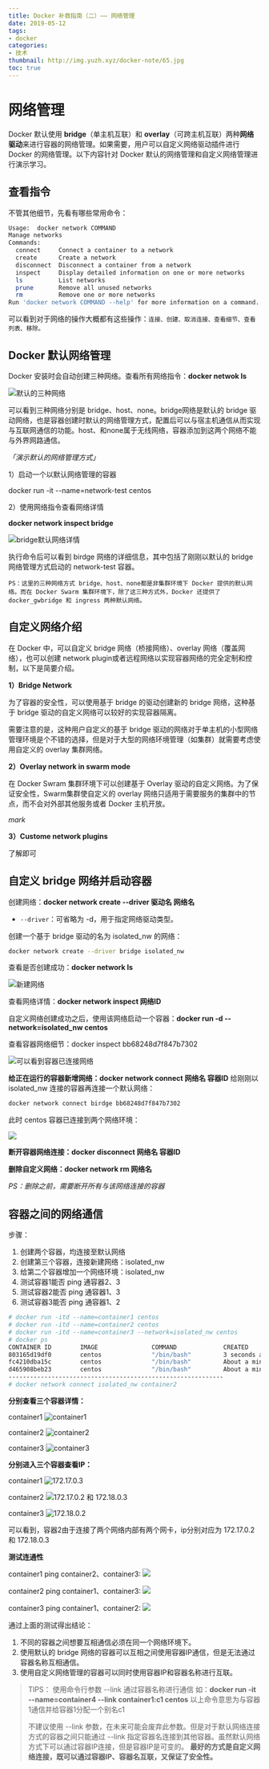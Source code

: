 ```yaml
---
title: Docker 补救指南（二）—— 网络管理
date: 2019-05-12
tags:
- docker
categories:
- 技术
thumbnail: http://img.yuzh.xyz/docker-note/65.jpg
toc: true
---
```


# 网络管理

Docker 默认使用 **bridge**（单主机互联）和 **overlay**（可跨主机互联）两种**网络驱动**来进行容器的网络管理。如果需要，用户可以自定义网络驱动插件进行 Docker 的网络管理。以下内容针对 Docker 默认的网络管理和自定义网络管理进行演示学习。

<!-- more -->
## 查看指令

不管其他细节，先看有哪些常用命令：

```sh
Usage:	docker network COMMAND
Manage networks
Commands:
  connect     Connect a container to a network
  create      Create a network
  disconnect  Disconnect a container from a network
  inspect     Display detailed information on one or more networks
  ls          List networks
  prune       Remove all unused networks
  rm          Remove one or more networks
Run 'docker network COMMAND --help' for more information on a command.
```

可以看到对于网络的操作大概都有这些操作：`连接、创建、取消连接、查看细节、查看列表、移除。`

## Docker 默认网络管理

Docker 安装时会自动创建三种网络。查看所有网络指令：**docker netwok ls**

![默认的三种网络](http://img.yuzh.xyz/docker-note/20190512220300.png)

可以看到三种网络分别是 bridge、host、none。bridge网络是默认的 bridge 驱动网络，也是容器创建时默认的网络管理方式，配置后可以与宿主机通信从而实现与互联网通信的功能。host、和none属于无线网络，容器添加到这两个网络不能与外界网路通信。

*「演示默认的网络管理方式」*

1）启动一个以默认网络管理的容器

docker run -it --name=network-test centos

2）使用网络指令查看网络详情

**docker network inspect bridge**

![bridge默认网络详情](http://img.yuzh.xyz/docker-note/20190512220850.png)

执行命令后可以看到 birdge 网络的详细信息，其中包括了刚刚以默认的 bridge 网络管理方式启动的 network-test 容器。

```
PS：这里的三种网络方式 bridge、host、none都是非集群环境下 Docker 提供的默认网络。而在 Docker Swarm 集群环境下，除了这三种方式外，Docker 还提供了 docker_gwbridge 和 ingress 两种默认网络。
```

## 自定义网络介绍

在 Docker 中，可以自定义 bridge 网络（桥接网络）、overlay 网络（覆盖网络），也可以创建 network plugin或者远程网络以实现容器网络的完全定制和控制，以下是简要介绍。

**1）Bridge Network**

为了容器的安全性，可以使用基于 bridge 的驱动创建新的 bridge 网络，这种基于 bridge 驱动的自定义网络可以较好的实现容器隔离。

需要注意的是，这种用户自定义的基于 bridge 驱动的网络对于单主机的小型网络管理环境是个不错的选择，但是对于大型的网络环境管理（如集群）就需要考虑使用自定义的 overlay 集群网络。

**2）Overlay network in swarm mode**

在 Docker Swram 集群环境下可以创建基于 Overlay 驱动的自定义网络。为了保证安全性，Swarm集群使自定义的 overlay 网络只适用于需要服务的集群中的节点，而不会对外部其他服务或者 Docker 主机开放。

*mark*

**3）Custome network plugins**

了解即可

## 自定义 bridge 网络并启动容器

创建网络：**docker network create --driver 驱动名 网络名**

- `--driver`：可省略为 -d，用于指定网络驱动类型。

创建一个基于 bridge 驱动的名为 isolated_nw 的网络：
```sh
docker network create --driver bridge isolated_nw
```

查看是否创建成功：**docker network ls**

![新建网络](http://img.yuzh.xyz/docker-note/20190512223500.png)

查看网络详情：**docker network inspect 网络ID**

自定义网络创建成功之后，使用该网络启动一个容器：**docker run -d --network=isolated_nw centos**

查看容器网络细节：docker inspect bb68248d7f847b7302

![可以看到容器已连接网络](http://img.yuzh.xyz/docker-note/20190512224730.png)

**给正在运行的容器新增网络：docker network connect 网络名 容器ID**
给刚刚以 isolated_nw 连接的容器再连接一个默认网络：

```sh
docker network connect birdge bb68248d7f847b7302
```

此时 centos 容器已连接到两个网络环境：

![](http://img.yuzh.xyz/docker-note/20190512225816.png)

**断开容器网络连接：docker disconnect 网络名 容器ID**

**删除自定义网络：docker network rm 网络名**

*PS：删除之前，需要断开所有与该网络连接的容器*

## 容器之间的网络通信

步骤：

1. 创建两个容器，均连接至默认网络
2. 创建第三个容器，连接新建网络：isolated_nw
3. 给第二个容器增加一个网络环境：isolated_nw
4. 测试容器1能否 ping 通容器2、3
5. 测试容器2能否 ping 通容器1、3
6. 测试容器3能否 ping 通容器1、2

```sh
# docker run -itd --name=container1 centos
# docker run -itd --name=container2 centos
# docker run -itd --name=container3 --network=isolated_nw centos
# docker ps
CONTAINER ID        IMAGE               COMMAND             CREATED              STATUS              PORTS               NAMES
803165d19df0        centos              "/bin/bash"         3 seconds ago        Up 2 seconds                            container3
fc4210dba15c        centos              "/bin/bash"         About a minute ago   Up About a minute                       container1
d465908beb23        centos              "/bin/bash"         About a minute ago   Up About a minute                       container2
------------------------------------------------------------
# docker network connect isolated_nw container2
```

**分别查看三个容器详情：**

container1
![container1](http://img.yuzh.xyz/docker-note/20190512232848.png)

container2
![container2](http://img.yuzh.xyz/docker-note/20190512232935.png)

container3
![container3](http://img.yuzh.xyz/docker-note/20190512232956.png)

**分别进入三个容器查看IP：**

container1
![172.17.0.3](http://img.yuzh.xyz/docker-note/20190512233416.png)

container2
![172.17.0.2 和 172.18.0.3](http://img.yuzh.xyz/docker-note/20190512233457.png)

container3
![172.18.0.2](http://img.yuzh.xyz/docker-note/20190512233544.png)

可以看到，容器2由于连接了两个网络内部有两个网卡，ip分别对应为 172.17.0.2 和 172.18.0.3

**测试连通性**

container1 ping container2、container3:
![](http://img.yuzh.xyz/docker-note/20190512234638.png)

container2 ping container1、container3:
![](http://img.yuzh.xyz/docker-note/20190512235157.png)

container3 ping container1、container2:
![](http://img.yuzh.xyz/docker-note.20190512235503.png)

通过上面的测试得出结论：

1. 不同的容器之间想要互相通信必须在同一个网络环境下。
2. 使用默认的 bridge 网络的容器可以互相之间使用容器IP通信，但是无法通过容器名称互相通信。
3. 使用自定义网络管理的容器可以同时使用容器IP和容器名称进行互联。

> TIPS：
> 使用命令行参数 --link 通过容器名称进行通信
> 如：**docker run -it --name=container4 --link container1:c1 centos**
> 以上命令意思为与容器1通信并给容器1分配一个别名c1
>
> 不建议使用 --link 参数，在未来可能会废弃此参数。但是对于默认网络连接方式的容器之间只能通过 --link 指定容器名连接到其他容器。虽然默认网络方式下可以通过容器IP连接，但是容器IP是可变的。
> **最好的方式是自定义网络连接，既可以通过容器IP、容器名互联，又保证了安全性。**
